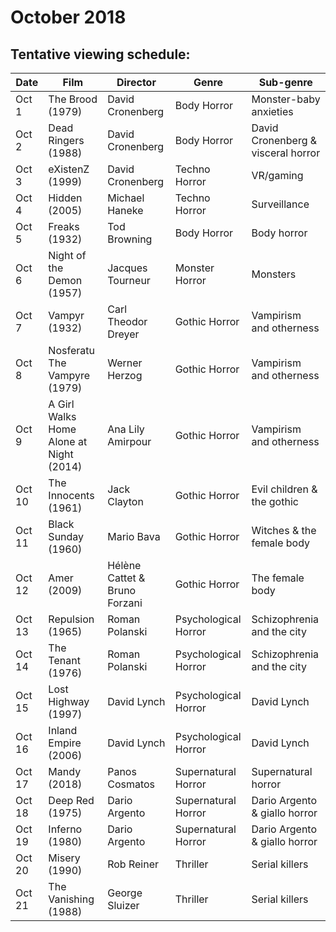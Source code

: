 # October 2018

## Tentative viewing schedule:

Date | Film | Director | Genre | Sub-genre
----- | -------- | ------ | ------ | ------
Oct 1 | The Brood (1979) | David Cronenberg | Body Horror | Monster-baby anxieties
Oct 2 | Dead Ringers (1988) | David Cronenberg | Body Horror | David Cronenberg & visceral horror
Oct 3 | eXistenZ (1999) | David Cronenberg | Techno Horror | VR/gaming
Oct 4 | Hidden (2005) | Michael Haneke | Techno Horror | Surveillance
Oct 5 | Freaks (1932) | Tod Browning | Body Horror | Body horror
Oct 6 | Night of the Demon (1957) | Jacques Tourneur | Monster Horror | Monsters
Oct 7 | Vampyr (1932) | Carl Theodor Dreyer | Gothic Horror | Vampirism and otherness
Oct 8 | Nosferatu The Vampyre (1979) | Werner Herzog | Gothic Horror | Vampirism and otherness
Oct 9 | A Girl Walks Home Alone at Night (2014) | Ana Lily Amirpour | Gothic Horror | Vampirism and otherness
Oct 10 | The Innocents (1961) | Jack Clayton | Gothic Horror | Evil children & the gothic
Oct 11 | Black Sunday (1960) | Mario Bava | Gothic Horror | Witches & the female body
Oct 12 | Amer (2009) | Hélène Cattet & Bruno Forzani | Gothic Horror | The female body
Oct 13 | Repulsion (1965) | Roman Polanski | Psychological Horror | Schizophrenia and the city
Oct 14 | The Tenant (1976) | Roman Polanski | Psychological Horror | Schizophrenia and the city
Oct 15 | Lost Highway (1997) | David Lynch | Psychological Horror | David Lynch
Oct 16 | Inland Empire (2006) | David Lynch | Psychological Horror | David Lynch
Oct 17 | Mandy (2018) | Panos Cosmatos | Supernatural Horror | Supernatural horror
Oct 18 | Deep Red (1975) | Dario Argento | Supernatural Horror | Dario Argento & giallo horror
Oct 19 | Inferno (1980) | Dario Argento | Supernatural Horror | Dario Argento & giallo horror
Oct 20 | Misery (1990) | Rob Reiner | Thriller | Serial killers
Oct 21 | The Vanishing (1988) | George Sluizer | Thriller | Serial killers
